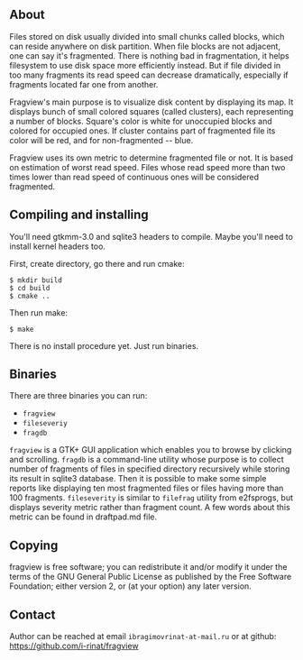 About
-----
Files stored on disk usually divided into small chunks called blocks, which can
reside anywhere on disk partition. When file blocks are not adjacent, one
can say it's fragmented. There is nothing bad in fragmentation, it helps
filesystem to use disk space more efficiently instead. But if file divided in
too many fragments its read speed can decrease dramatically, especially if
fragments located far one from another.

Fragview's main purpose is to visualize disk content by displaying its map. It
displays bunch of small colored squares (called clusters), each representing
a number of blocks. Square's color is white for unoccupied blocks and colored
for occupied ones. If cluster contains part of fragmented file its color
will be red, and for non-fragmented -- blue.

Fragview uses its own metric to determine fragmented file or not. It is based
on estimation of worst read speed. Files whose read speed more than two times
lower than read speed of continuous ones will be considered fragmented.

Compiling and installing
------------------------
You'll need gtkmm-3.0 and sqlite3 headers to compile. Maybe you'll need to
install kernel headers too.

First, create directory, go there and run cmake:

`$ mkdir build` <br>
`$ cd build` <br>
`$ cmake ..` <br>

Then run make:

`$ make`

There is no install procedure yet. Just run binaries.

Binaries
--------

There are three binaries you can run:

* `fragview`
* `fileseveriy`
* `fragdb`

`fragview` is a GTK+ GUI application which enables you to browse by clicking
and scrolling. `fragdb` is a command-line utility whose purpose is to collect number of
fragments of files in specified directory recursively while storing its result in sqlite3 database.
Then it is possible to make some simple reports like displaying ten most
fragmented files or files having more than 100 fragments. `fileseverity` is
similar to `filefrag` utility from e2fsprogs, but displays severity metric
rather than fragment count. A few words about this metric can be found
in draftpad.md file.

Copying
-------
fragview is free software; you can redistribute it and/or modify it under the
terms of the GNU General Public License as published by the Free Software
Foundation; either version 2, or (at your option) any later version.

Contact
-------
Author can be reached at email
`ibragimovrinat-at-mail.ru` or at github: https://github.com/i-rinat/fragview
